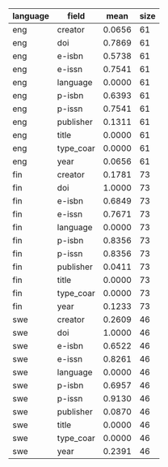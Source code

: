 | language   | field     |   mean |   size |
|------------|-----------|--------|--------|
| eng        | creator   | 0.0656 |     61 |
| eng        | doi       | 0.7869 |     61 |
| eng        | e-isbn    | 0.5738 |     61 |
| eng        | e-issn    | 0.7541 |     61 |
| eng        | language  | 0.0000 |     61 |
| eng        | p-isbn    | 0.6393 |     61 |
| eng        | p-issn    | 0.7541 |     61 |
| eng        | publisher | 0.1311 |     61 |
| eng        | title     | 0.0000 |     61 |
| eng        | type_coar | 0.0000 |     61 |
| eng        | year      | 0.0656 |     61 |
| fin        | creator   | 0.1781 |     73 |
| fin        | doi       | 1.0000 |     73 |
| fin        | e-isbn    | 0.6849 |     73 |
| fin        | e-issn    | 0.7671 |     73 |
| fin        | language  | 0.0000 |     73 |
| fin        | p-isbn    | 0.8356 |     73 |
| fin        | p-issn    | 0.8356 |     73 |
| fin        | publisher | 0.0411 |     73 |
| fin        | title     | 0.0000 |     73 |
| fin        | type_coar | 0.0000 |     73 |
| fin        | year      | 0.1233 |     73 |
| swe        | creator   | 0.2609 |     46 |
| swe        | doi       | 1.0000 |     46 |
| swe        | e-isbn    | 0.6522 |     46 |
| swe        | e-issn    | 0.8261 |     46 |
| swe        | language  | 0.0000 |     46 |
| swe        | p-isbn    | 0.6957 |     46 |
| swe        | p-issn    | 0.9130 |     46 |
| swe        | publisher | 0.0870 |     46 |
| swe        | title     | 0.0000 |     46 |
| swe        | type_coar | 0.0000 |     46 |
| swe        | year      | 0.2391 |     46 |
